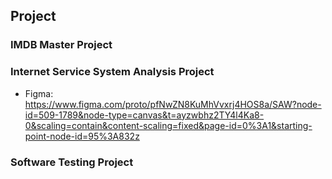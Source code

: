 ## Project

### IMDB Master Project

### Internet Service System Analysis Project
- Figma: https://www.figma.com/proto/pfNwZN8KuMhVvxrj4HOS8a/SAW?node-id=509-1789&node-type=canvas&t=ayzwbhz2TY4l4Ka8-0&scaling=contain&content-scaling=fixed&page-id=0%3A1&starting-point-node-id=95%3A832z

### Software Testing Project
